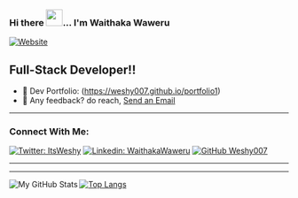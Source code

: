 


### Hi there <img src="https://user-images.githubusercontent.com/61727167/114547962-cecc6b80-9c67-11eb-9697-b1c5a8c8ff46.gif" width="30px">... I'm Waithaka Waweru

[![Website](https://img.shields.io/website?label=weshy007.herokuapp.com&style=for-the-badge&url=https%3A%2F%2Fdevsamuel.herokuapp.com)](https://weshy00.herokuapp.com)

## Full-Stack Developer!!

- 🔭 Dev Portfolio: (https://weshy007.github.io/portfolio1)
- 💼 Any feedback? do reach, [Send an Email](mailto:josephwaweru96@gmail.com) 


---
### Connect With Me:

[![Twitter: ItsWeshy](https://img.shields.io/twitter/follow/ItsWeshy?style=social)](https://twitter.com/ItsWeshy)
[![Linkedin: WaithakaWaweru](https://img.shields.io/badge/-WaithakaWaweru-blue?style=flat-square&logo=Linkedin&logoColor=white&link=https://www.linkedin.com/in/waithakawaweru/)](https://www.linkedin.com/in/waithaka-waweru/)
[![GitHub Weshy007](https://img.shields.io/github/followers/weshy007?label=follow&style=social)](https://github.com/weshy007)

---

---

  <img align="left" alt="My GitHub Stats" src="https://github-readme-stats.vercel.app/api?username=weshy007&show_icons=true&theme=radical&count_private=true" />

  [![Top Langs](https://github-readme-stats.vercel.app/api/top-langs/?username=weshy007&theme=radical&count_private=true)](https://github.com/weshy007/github-readme-stats)
